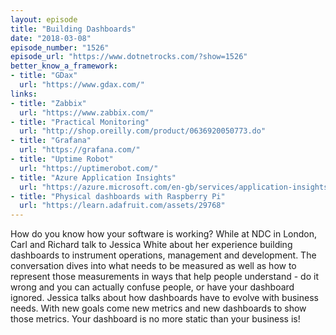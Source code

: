 ```yaml
---
layout: episode
title: "Building Dashboards"
date: "2018-03-08"
episode_number: "1526"
episode_url: "https://www.dotnetrocks.com/?show=1526"
better_know_a_framework:
- title: "GDax"
  url: "https://www.gdax.com/"
links:
- title: "Zabbix"
  url: "https://www.zabbix.com/"
- title: "Practical Monitoring"
  url: "http://shop.oreilly.com/product/0636920050773.do"
- title: "Grafana"
  url: "https://grafana.com/"
- title: "Uptime Robot"
  url: "https://uptimerobot.com/"
- title: "Azure Application Insights"
  url: "https://azure.microsoft.com/en-gb/services/application-insights/"
- title: "Physical dashboards with Raspberry Pi"
  url: "https://learn.adafruit.com/assets/29768"
---
```


How do you know how your software is working? While at NDC in London, Carl and Richard talk to Jessica White about her experience building dashboards to instrument operations, management and development. The conversation dives into what needs to be measured as well as how to represent those measurements in ways that help people understand - do it wrong and you can actually confuse people, or have your dashboard ignored. Jessica talks about how dashboards have to evolve with business needs. With new goals come new metrics and new dashboards to show those metrics. Your dashboard is no more static than your business is!
